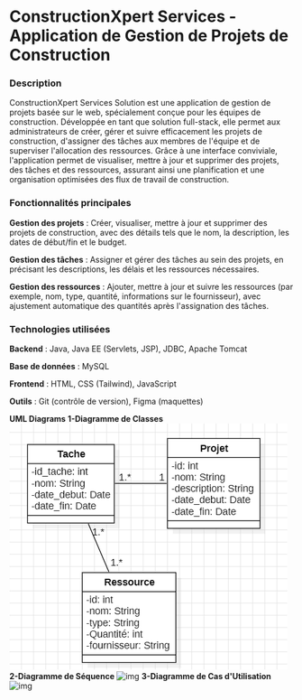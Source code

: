 # ConstructionXpert Services - Application de Gestion de Projets de Construction

### **Description**

ConstructionXpert Services Solution est une application de gestion de projets basée sur le web, spécialement conçue pour les équipes de construction. Développée en tant que solution full-stack, elle permet aux administrateurs de créer, gérer et suivre efficacement les projets de construction, d'assigner des tâches aux membres de l'équipe et de superviser l'allocation des ressources. Grâce à une interface conviviale, l'application permet de visualiser, mettre à jour et supprimer des projets, des tâches et des ressources, assurant ainsi une planification et une organisation optimisées des flux de travail de construction.

### **Fonctionnalités principales**

**Gestion des projets** : Créer, visualiser, mettre à jour et supprimer des projets de construction, avec des détails tels que le nom, la description, les dates de début/fin et le budget.

**Gestion des tâches** : Assigner et gérer des tâches au sein des projets, en précisant les descriptions, les délais et les ressources nécessaires.

**Gestion des ressources** : Ajouter, mettre à jour et suivre les ressources (par exemple, nom, type, quantité, informations sur le fournisseur), avec ajustement automatique des quantités après l'assignation des tâches.

### Technologies utilisées

**Backend** : Java, Java EE (Servlets, JSP), JDBC, Apache Tomcat

**Base de données** : MySQL

**Frontend** : HTML, CSS (Tailwind), JavaScript

**Outils** : Git (contrôle de version), Figma (maquettes)

**UML Diagrams**
**1-Diagramme de Classes**
![img](Diagramme/Diagramme%20de%20Classes%20.webp)
**2-Diagramme de Séquence**
![img](Diagramme/Diagramme%20de%20Séquence%20.webp)
**3-Diagramme de Cas d'Utilisation**
![img](Diagramme/Diagramme%20de%20Cas%20d'Utilisation%20.webp)